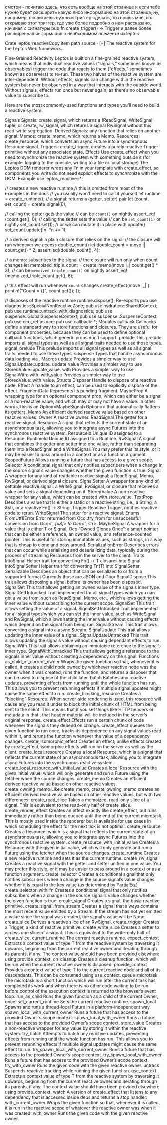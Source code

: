 смотри - почитаю здесь, что есть вообще на этой странице и если тебе нужно будет расширить какую либо информацию на этой страница, ну, например, посчитаешь нужным триггер сделать, то горишь мне, и я открываю этот триггер, где уже более подробно о нем рассказано, начиная с сигнатуры pub fn create_trigger() -> Trigger и далее более расширенная информация о необходимом элементе из leptos

Crate leptos_reactiveCopy item path
source · [−]
The reactive system for the Leptos Web framework.

Fine-Grained Reactivity
Leptos is built on a fine-grained reactive system, which means that individual reactive values (“signals,” sometimes known as observables) trigger the code that reacts to them (“effects,” sometimes known as observers) to re-run. These two halves of the reactive system are inter-dependent. Without effects, signals can change within the reactive system but never be observed in a way that interacts with the outside world. Without signals, effects run once but never again, as there’s no observable value to subscribe to.

Here are the most commonly-used functions and types you’ll need to build a reactive system:

Signals
Signals: create_signal, which returns a (ReadSignal, WriteSignal tuple, or create_rw_signal, which returns a signal RwSignal without this read-write segregation.
Derived Signals: any function that relies on another signal.
Memos: create_memo, which returns a Memo.
Resources: create_resource, which converts an async Future into a synchronous Resource signal.
Triggers: create_trigger, creates a purely reactive Trigger primitive without any associated state.
Effects
Use create_effect when you need to synchronize the reactive system with something outside it (for example: logging to the console, writing to a file or local storage)
The Leptos DOM renderer wraps any Fn in your template with create_effect, so components you write do not need explicit effects to synchronize with the DOM.
Example
use leptos_reactive::*;

// creates a new reactive runtime
// this is omitted from most of the examples in the docs
// you usually won't need to call it yourself
let runtime = create_runtime();
// a signal: returns a (getter, setter) pair
let (count, set_count) = create_signal(0);

// calling the getter gets the value
// can be `count()` on nightly
assert_eq!(count.get(), 0);
// calling the setter sets the value
// can be `set_count(1)` on nightly
set_count.set(1);
// or we can mutate it in place with update()
set_count.update(|n| *n += 1);

// a derived signal: a plain closure that relies on the signal
// the closure will run whenever we *access* double_count()
let double_count = move || count.get() * 2;
assert_eq!(double_count(), 4);

// a memo: subscribes to the signal
// the closure will run only when count changes
let memoized_triple_count = create_memo(move |_| count.get() * 3);
// can be `memoized_triple_count()` on nightly
assert_eq!(memoized_triple_count.get(), 6);

// this effect will run whenever `count` changes
create_effect(move |_| {
    println!("Count = {}", count.get());
});

// disposes of the reactive runtime
runtime.dispose();
Re-exports
pub use diagnostics::SpecialNonReactiveZone;
pub use hydration::SharedContext;
pub use runtime::untrack_with_diagnostics;
pub use suspense::GlobalSuspenseContext;
pub use suspense::SuspenseContext;
pub use oco_ref as oco;
pub use callback::*;
Modules
callback	Callbacks define a standard way to store functions and closures. They are useful for component properties, because they can be used to define optional callback functions, which generic props don’t support.
prelude	This prelude imports all signal types as well as all signal traits needed to use those types.
signal_prelude	This prelude imports all signal types as well as all signal traits needed to use those types.
suspense	Types that handle asynchronous data loading via <Suspense/>.
Macros
update	Provides a simpler way to use SignalUpdate::update.
update_value	Provides a simpler way to use StoredValue::update_value.
with	Provides a simpler way to use SignalWith::with.
with_value	Provides a simpler way to use StoredValue::with_value.
Structs
Disposer	Handle to dispose of a reactive node.
Effect	A handle to an effect, can be used to explicitly dispose of the effect.
FragmentData	Represents its pending <Suspense/> fragment.
MaybeProp	A wrapping type for an optional component prop, which can either be a signal or a non-reactive value, and which may or may not have a value. In other words, this is an Option<MaybeSignal<Option<T>>> that automatically flattens its getters.
Memo	An efficient derived reactive value based on other reactive values.
Owner	A reactive owner.
ReadSignal	The getter for a reactive signal.
Resource	A signal that reflects the current state of an asynchronous task, allowing you to integrate async Futures into the synchronous reactive system.
ResourceId	Unique ID assigned to a Resource.
RuntimeId	Unique ID assigned to a Runtime.
RwSignal	A signal that combines the getter and setter into one value, rather than separating them into a ReadSignal and a WriteSignal. You may prefer this its style, or it may be easier to pass around in a context or as a function argument.
ScopedFuture	Allows running a future that has access to a given scope.
Selector	A conditional signal that only notifies subscribers when a change in the source signal’s value changes whether the given function is true.
Signal	A wrapper for any kind of readable reactive signal: a ReadSignal, Memo, RwSignal, or derived signal closure.
SignalSetter	A wrapper for any kind of settable reactive signal: a WriteSignal, RwSignal, or closure that receives a value and sets a signal depending on it.
StoredValue	A non-reactive wrapper for any value, which can be created with store_value.
TextProp	Describes a value that is either a static or a reactive string, i.e., a String, a &str, or a reactive Fn() -> String.
Trigger	Reactive Trigger, notifies reactive code to rerun.
WriteSignal	The setter for a reactive signal.
Enums
FromUtf8Error	Error returned from Oco::try_from for unsuccessful conversion from Oco<'_, [u8]> to Oco<'_, str>.
MaybeSignal	A wrapper for a value that is either T or Signal<T>.
Oco	“Owned Clones Once”: a smart pointer that can be either a reference, an owned value, or a reference-counted pointer. This is useful for storing immutable values, such as strings, in a way that is cheap to clone and pass around.
SerializationError	Describes errors that can occur while serializing and deserializing data, typically during the process of streaming Resources from the server to the client.
Traits
IntoSignal	Helper trait for converting Fn() -> T closures into Signal<T>.
IntoSignalSetter	Helper trait for converting Fn(T) into SignalSetter<T>.
Serializable	Describes an object that can be serialized to or from a supported format Currently those are JSON and Cbor
SignalDispose	This trait allows disposing a signal before its owner has been disposed.
SignalGet	This trait allows getting an owned value of the signals inner type.
SignalGetUntracked	Trait implemented for all signal types which you can get a value from, such as ReadSignal, Memo, etc., which allows getting the inner value without subscribing to the current scope.
SignalSet	This trait allows setting the value of a signal.
SignalSetUntracked	Trait implemented for all signal types which you can set the inner value, such as WriteSignal and RwSignal, which allows setting the inner value without causing effects which depend on the signal from being run.
SignalStream	This trait allows converting a signal into a async Stream.
SignalUpdate	This trait allows updating the inner value of a signal.
SignalUpdateUntracked	This trait allows updating the signals value without causing dependant effects to run.
SignalWith	This trait allows obtaining an immutable reference to the signal’s inner type.
SignalWithUntracked	This trait allows getting a reference to the signals inner value without creating a dependency on the signal.
Functions
as_child_of_current_owner	Wraps the given function so that, whenever it is called, it creates a child node owned by whichever reactive node was the owner when it was created, runs the function, and returns a disposer that can be used to dispose of the child later.
batch	Batches any reactive updates, preventing effects from running until the whole function has run. This allows you to prevent rerunning effects if multiple signal updates might cause the same effect to run.
create_blocking_resource	Creates a “blocking” Resource. When server-side rendering is used, this resource will cause any <Suspense/> you read it under to block the initial chunk of HTML from being sent to the client. This means that if you set things like HTTP headers or <head> metadata in that <Suspense/>, that header material will be included in the server’s original response.
create_effect	Effects run a certain chunk of code whenever the signals they depend on change. create_effect queues the given function to run once, tracks its dependence on any signal values read within it, and reruns the function whenever the value of a dependency changes.
create_isomorphic_effect	Creates an effect; unlike effects created by create_effect, isomorphic effects will run on the server as well as the client.
create_local_resource	Creates a local Resource, which is a signal that reflects the current state of an asynchronous task, allowing you to integrate async Futures into the synchronous reactive system.
create_local_resource_with_initial_value	Creates a local Resource with the given initial value, which will only generate and run a Future using the fetcher when the source changes.
create_memo	Creates an efficient derived reactive value based on other reactive values.
create_owning_memo	Like create_memo, create_owning_memo creates an efficient derived reactive value based on other reactive values, but with two differences:
create_read_slice	Takes a memoized, read-only slice of a signal. This is equivalent to the read-only half of create_slice.
create_render_effect	Creates an effect exactly like create_effect, but runs immediately rather than being queued until the end of the current microtask. This is mostly used inside the renderer but is available for use cases in which scheduling the effect for the next tick is not optimal.
create_resource	Creates a Resource, which is a signal that reflects the current state of an asynchronous task, allowing you to integrate async Futures into the synchronous reactive system.
create_resource_with_initial_value	Creates a Resource with the given initial value, which will only generate and run a Future using the fetcher when the source changes.
create_runtime	Creates a new reactive runtime and sets it as the current runtime.
create_rw_signal	Creates a reactive signal with the getter and setter unified in one value. You may prefer this style, or it may be easier to pass around in a context or as a function argument.
create_selector	Creates a conditional signal that only notifies subscribers when a change in the source signal’s value changes whether it is equal to the key value (as determined by PartialEq.)
create_selector_with_fn	Creates a conditional signal that only notifies subscribers when a change in the source signal’s value changes whether the given function is true.
create_signal	Creates a signal, the basic reactive primitive.
create_signal_from_stream	Creates a signal that always contains the most recent value emitted by a Stream. If the stream has not yet emitted a value since the signal was created, the signal’s value will be None.
create_slice	Derives a reactive slice of an RwSignal.
create_trigger	Creates a Trigger, a kind of reactive primitive.
create_write_slice	Creates a setter to access one slice of a signal. This is equivalent to the write-only half of create_slice.
current_runtime	The current reactive runtime.
expect_context	Extracts a context value of type T from the reactive system by traversing it upwards, beginning from the current reactive owner and iterating through its parents, if any. The context value should have been provided elsewhere using provide_context.
on_cleanup	Creates a cleanup function, which will be run when the current reactive owner is disposed.
provide_context	Provides a context value of type T to the current reactive node and all of its descendants. This can be consumed using use_context.
queue_microtask	The microtask is a short function which will run after the current task has completed its work and when there is no other code waiting to be run before control of the execution context is returned to the browser’s event loop.
run_as_child	Runs the given function as a child of the current Owner, once.
set_current_runtime	Sets the current reactive runtime.
spawn_local	Spawns and runs a thread-local Future in a platform-independent way.
spawn_local_with_current_owner	Runs a future that has access to the provided Owner’s scope context.
spawn_local_with_owner	Runs a future that has access to the provided Owner’s scope context.
store_value	Creates a non-reactive wrapper for any value by storing it within the reactive system.
try_batch	Attempts to batch any reactive updates, preventing effects from running until the whole function has run. This allows you to prevent rerunning effects if multiple signal updates might cause the same effect to run.
try_spawn_local_with_current_owner	Runs a future that has access to the provided Owner’s scope context.
try_spawn_local_with_owner	Runs a future that has access to the provided Owner’s scope context.
try_with_owner	Runs the given code with the given reactive owner.
untrack	Suspends reactive tracking while running the given function.
use_context	Extracts a context value of type T from the reactive system by traversing it upwards, beginning from the current reactive owner and iterating through its parents, if any. The context value should have been provided elsewhere using provide_context.
watch	A version of create_effect that listens to any dependency that is accessed inside deps and returns a stop handler.
with_current_owner	Wraps the given function so that, whenever it is called, it is run in the reactive scope of whatever the reactive owner was when it was created.
with_owner	Runs the given code with the given reactive owner.